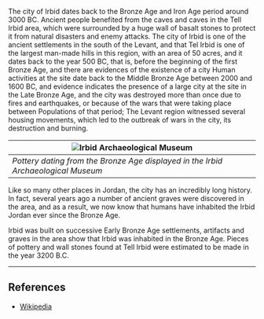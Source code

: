 The city of Irbid dates back to the Bronze Age and Iron Age period around 3000 BC. Ancient people benefited from the
caves and caves in the Tell Irbid area, which were surrounded by a huge wall of basalt stones to protect it from natural
disasters and enemy attacks. The city of Irbid is one of the ancient settlements in the south of the Levant, and that
Tel Irbid is one of the largest man-made hills in this region, with an area of 50 acres, and it dates back to the
year 500 BC, that is, before the beginning of the first Bronze Age, and there are evidences of the existence of a city
Human activities at the site date back to the Middle Bronze Age between 2000 and 1600 BC, and evidence indicates the
presence of a large city at the site in the Late Bronze Age, and the city was destroyed more than once due to fires and
earthquakes, or because of the wars that were taking place between Populations of that period; The Levant region
witnessed several housing movements, which led to the outbreak of wars in the city, its destruction and burning.

| ![Irbid Archaeological Museum](resource:assets/images/chapters/1-history/lessons_images/irbid_archaeological_museum.jpg) |
|--------------------------------------------------------------------------------------------------------------------------|
| *Pottery dating from the Bronze Age displayed in the Irbid Archaeological Museum*                                        |

Like so many other places in Jordan, the city has an incredibly long history. In fact, several years ago a number of
ancient graves were discovered in the area, and as a result, we now know that humans have inhabited the Irbid Jordan
ever since the Bronze Age.

Irbid was built on successive Early Bronze Age settlements, artifacts and graves in the area show that Irbid was
inhabited in the Bronze Age. Pieces of pottery and wall stones found at Tell Irbid were estimated to be made in the year
3200 B.C.

--------

## References

* [Wikipedia](https://en.wikipedia.org/wiki/Irbid)
